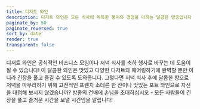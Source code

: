```yaml
---
title: 디저트 와인
description: 디저트 와인은 모든 식사에 독특한 풍미와 경험을 더하는 달콤한 방종입니다
paginate_by: 50
paginate_reversed: true
sort_by: date
render: true
transparent: false
---
```


디저트 와인은 공식적인 비즈니스 모임이나 저녁 식사를 축하 행사로 바꾸는 데 도움이 될 수 있습니다! 이 달콤한 와인은 맛있고 다양한 디저트와 페어링하기에 완벽할 뿐만 아니라 긴장을 풀고 즐길 수 있도록 도와줍니다. 그렇다면 저녁 식사 후에 달콤한 향으로 저녁을 마무리하기 위해 고전적인 프렌치 소테른 한 잔이나 맛있는 포트 와인으로 자신을 대접해 보시지 않겠습니까? 방종의 건배에 손님을 초대하십시오 - 모든 사람들이 긴장을 풀고 즐거운 시간을 보낼 시간임을 알립니다!